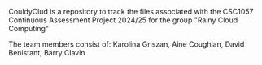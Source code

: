 CouldyClud is a repository to track the files associated with the CSC1057 Continuous Assessment Project 2024/25 for the group "Rainy Cloud Computing"

The team members consist of:
Karolina Griszan,
Aine Coughlan,
David Benistant,
Barry Clavin
